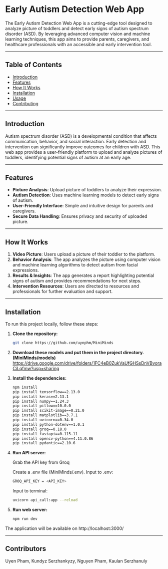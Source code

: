 # Early Autism Detection Web App

The Early Autism Detection Web App is a cutting-edge tool designed to analyze picture of toddlers and detect early signs of autism spectrum disorder (ASD). By leveraging advanced computer vision and machine learning techniques, this app aims to provide parents, caregivers, and healthcare professionals with an accessible and early intervention tool.

---

## Table of Contents
- [Introduction](#introduction)
- [Features](#features)
- [How It Works](#how-it-works)
- [Installation](#installation)
- [Usage](#usage)
- [Contributing](#contributing)

---

## Introduction
Autism spectrum disorder (ASD) is a developmental condition that affects communication, behavior, and social interaction. Early detection and intervention can significantly improve outcomes for children with ASD. This web app provides a user-friendly platform to upload and analyze pictures of toddlers, identifying potential signs of autism at an early age.

---

## Features
- **Picture Analysis**: Upload picture of toddlers to analyze their expression.
- **Autism Detection**: Uses machine learning models to detect early signs of autism.
- **User-Friendly Interface**: Simple and intuitive design for parents and caregivers.
- **Secure Data Handling**: Ensures privacy and security of uploaded picture.

---

## How It Works
1. **Video Picture**: Users upload a picture of their toddler to the platform.
2. **Behavior Analysis**: The app analyzes the picture using computer vision and machine learning algorithms to detect autism from facial expressions.
3. **Results & Insights**: The app generates a report highlighting potential signs of autism and provides recommendations for next steps.
4. **Intervention Resources**: Users are directed to resources and professionals for further evaluation and support.

---

## Installation
To run this project locally, follow these steps:

1. **Clone the repository:**
   ```bash
   git clone https://github.com/uynphm/MiniMinds
   ```
2. **Download these models and put them in the project directory. (MiniMinds/models)**
   https://drive.google.com/drive/folders/1FC4eB0ZukVaUfGHSsDnVBvoraCiLqfmw?usp=sharing

3. **Install the dependencies:**
   ```bash
   npm install
   pip install tensorflow==2.13.0
   pip install keras==2.13.1
   pip install numpy==1.24.3
   pip install pillow==10.0.0
   pip install scikit-image==0.21.0
   pip install matplotlib==3.7.1
   pip install uvicorn==0.34.0
   pip install python-dotenv==1.0.1
   pip install groq==0.18.0
   pip install fastapi==0.115.11
   pip install opencv-python==4.11.0.86
   pip install pydantic==2.10.6
   ```
4. **Run API server:**
   
   Grab the API key from Groq
   
   Create a .env file (MiniMinds/.env). Input to .env:
   ```bash
   GROQ_API_KEY = <API_KEY>
   ```

   Input to terminal:
   ```bash
   uvicorn api_call:app --reload
   ```
6. **Run web server:**
   ```bash
   npm run dev
   ```

The application will be available on http://localhost:3000/

---


## Contributors
Uyen Pham, Kundyz Serzhankyzy, Nguyen Pham, Kaulan Serzhanuly